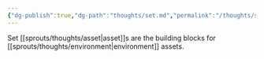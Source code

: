 ```yaml
---
{"dg-publish":true,"dg-path":"thoughts/set.md","permalink":"/thoughts/set/","hide":true}
---
```


Set [[sprouts/thoughts/asset\|asset]]s are the building blocks for [[sprouts/thoughts/environment\|environment]] assets.